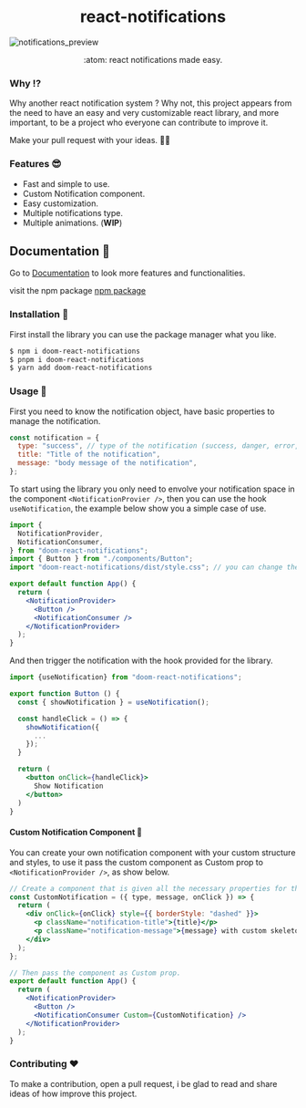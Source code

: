 <h1 align="center">react-notifications</h1>

![notifications_preview](https://github.com/CMOISDEAD/react-notifications/assets/51010598/5de81c6b-9023-4e20-ac0a-d0dfe98b5da8)

<p align="center">:atom: react notifications made easy.</p>

### Why ⁉️

Why another react notification system ? Why not, this project appears from the need to have an easy and very customizable react library, and more important, to be a project who everyone can contribute to improve it.

Make your pull request with your ideas. 🧙‍♂️

### Features 😎

- Fast and simple to use.
- Custom Notification component.
- Easy customization.
- Multiple notifications type.
- Multiple animations. (**WIP**)

## Documentation 🔗

Go to [Documentation](https://react-easy-notifications.vercel.app/) to look more features and functionalities.

visit the npm package [npm package](https://www.npmjs.com/package/doom-react-notifications)

### Installation 🐚

First install the library you can use the package manager what you like.

```bash
$ npm i doom-react-notifications
$ pnpm i doom-react-notifications
$ yarn add doom-react-notifications
```

### Usage 📖

First you need to know the notification object, have basic properties to manage the notification.

```jsx
const notification = {
  type: "success", // type of the notification (success, danger, error, info...)
  title: "Title of the notification",
  message: "body message of the notification",
};
```

To start using the library you only need to envolve your notification space in the component `<NotificationProvier />`, then you can use the hook `useNotification`, the example below show you a simple case of use.

```jsx
import {
  NotificationProvider,
  NotificationConsumer,
} from "doom-react-notifications";
import { Button } from "./components/Button";
import "doom-react-notifications/dist/style.css"; // you can change the styles.

export default function App() {
  return (
    <NotificationProvider>
      <Button />
      <NotificationConsumer />
    </NotificationProvider>
  );
}
```

And then trigger the notification with the hook provided for the library.

```jsx
import {useNotification} from "doom-react-notifications";

export function Button () {
  const { showNotification } = useNotification();

  const handleClick = () => {
    showNotification({
      ...
    });
  }

  return (
    <button onClick={handleClick}>
      Show Notification
    </button>
  )
}
```

#### Custom Notification Component 💅

You can create your own notification component with your custom structure and styles, to use it pass the custom component as Custom prop to `<NotificationProvider />`, as show below.

```jsx
// Create a component that is given all the necessary properties for the notification as a props.
const CustomNotification = ({ type, message, onClick }) => {
  return (
    <div onClick={onClick} style={{ borderStyle: "dashed" }}>
      <p className="notification-title">{title}</p>
      <p className="notification-message">{message} with custom skeleton</p>
    </div>
  );
};

// Then pass the component as Custom prop.
export default function App() {
  return (
    <NotificationProvider>
      <Button />
      <NotificationConsumer Custom={CustomNotification} />
    </NotificationProvider>
  );
}
```

### Contributing ❤️

To make a contribution, open a pull request, i be glad to read and share ideas of how improve this project.
